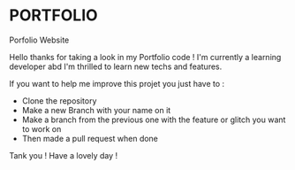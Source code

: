# PORTFOLIO
Porfolio Website

Hello thanks for taking a look in my Portfolio code !
I'm currently a learning developer abd I'm thrilled to learn new techs and features.

If you want to help me improve this projet you just have to :
- Clone the repository
- Make a new Branch with your name on it
- Make a branch from the previous one with the feature or glitch you want to work on
- Then made a pull request when done

Tank you !
Have a lovely day !
